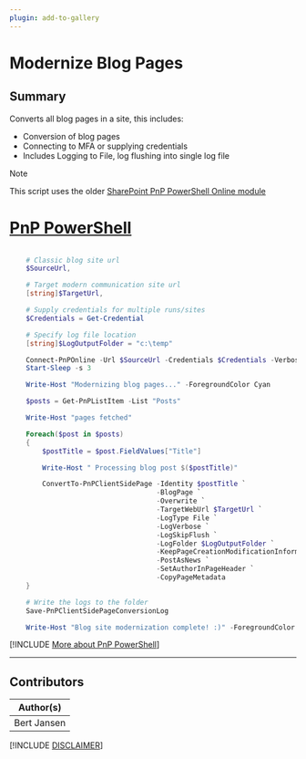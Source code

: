 ```yaml
---
plugin: add-to-gallery
---
```


# Modernize Blog Pages

## Summary

Converts all blog pages in a site, this includes:

- Conversion of blog pages
- Connecting to MFA or supplying credentials
- Includes Logging to File, log flushing into single log file

> [!note]
> This script uses the older [SharePoint PnP PowerShell Online module](https://www.powershellgallery.com/packages/SharePointPnPPowerShellOnline/3.29.2101.0)

# [PnP PowerShell](#tab/pnpps)

```powershell

    # Classic blog site url
    $SourceUrl,

    # Target modern communication site url
    [string]$TargetUrl,

    # Supply credentials for multiple runs/sites
    $Credentials = Get-Credential

    # Specify log file location
    [string]$LogOutputFolder = "c:\temp"

    Connect-PnPOnline -Url $SourceUrl -Credentials $Credentials -Verbose
    Start-Sleep -s 3

    Write-Host "Modernizing blog pages..." -ForegroundColor Cyan

    $posts = Get-PnPListItem -List "Posts"

    Write-Host "pages fetched"

    Foreach($post in $posts)
    {
        $postTitle = $post.FieldValues["Title"]

        Write-Host " Processing blog post $($postTitle)"

        ConvertTo-PnPClientSidePage -Identity $postTitle `
                                    -BlogPage `
                                    -Overwrite `
                                    -TargetWebUrl $TargetUrl `
                                    -LogType File `
                                    -LogVerbose `
                                    -LogSkipFlush `
                                    -LogFolder $LogOutputFolder `
                                    -KeepPageCreationModificationInformation `
                                    -PostAsNews `
                                    -SetAuthorInPageHeader `
                                    -CopyPageMetadata
    }

    # Write the logs to the folder
    Save-PnPClientSidePageConversionLog

    Write-Host "Blog site modernization complete! :)" -ForegroundColor Green

```
[!INCLUDE [More about PnP PowerShell](../../docfx/includes/MORE-PNPPS.md)]
***

## Contributors

| Author(s) |
|-----------|
| Bert Jansen |

[!INCLUDE [DISCLAIMER](../../docfx/includes/DISCLAIMER.md)]
